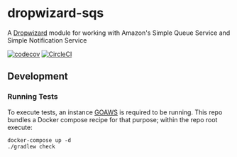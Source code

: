 # dropwizard-sqs

A [Dropwizard](https://github.com/SmartThingsOSS/dropwizard-common) module for working with Amazon's Simple Queue Service and Simple Notification Service

[![codecov](https://codecov.io/gh/SmartThingsOSS/dropwizard-sqs/branch/master/graph/badge.svg)](https://codecov.io/gh/SmartThingsOSS/dropwizard-sqs)
[![CircleCI](https://circleci.com/gh/SmartThingsOSS/dropwizard-sqs/tree/master.svg?style=svg)](https://circleci.com/gh/SmartThingsOSS/dropwizard-sqs/tree/master)

## Development

### Running Tests

To execute tests, an instance [GOAWS](https://github.com/p4tin/goaws) is required to be running. This repo bundles 
a Docker compose recipe for that purpose; within the repo root execute:

```
docker-compose up -d
./gradlew check
```
